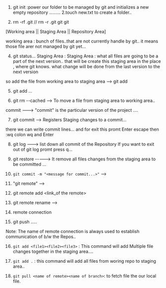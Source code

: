 1. git init :power our folder to be managed by git and initializes a new empty repository
.........
2.touch new.txt to create a folder..

3. rm -rf .git // rm -r .git
   git git 

[Working area || Staging Area || Repository Area]

working area : bunch of files..that are not currently handle by git..
it means those file arer not managed by git yet...

4. git status...
Staging Area : 
Staging Area : what all files are going to be a part of the next version..
that will be create this staging area in the place , where git knows. what change will be done from the last version to the next version

so add the file from working area to staging area --> git add <file>

5. git add <file> ...

6. git rm --cached <files> --> To move a file from staging area to working area..

commit ---> "commit" is the particular version of the project ....

7. git commit --> Registers Staging changes to a commit...

there we can write commit lines... and for exit this promt Enter escape then :wq colon wq and Enter


8. git log ---> list down all commit of the Repository If you want to exit out of git log promt press q...


9. git restore <file> -----> It remove all files changes from the staging area to be committed ...


10. `git commit -m "<message for commit...>"` -->

11. "git remote" -->

12. git remote add <name of remote> <link_of the remote>

13. git remote rename <oldName><newName>--> 
14. remote connection
15. git push <name of remote> <branch name_ By default master>.....


Note: The name of remote connection is always used to establish communication of b/w the Repos..

16. `git add <file1><file2><file3>` : This command will add Multiple file changes together in the staging area....

17. `git add .` : this command will add all files from woring repo to staging area..

18. `git pull <name of remote><name of branch>`: to fetch file the our local file. 

